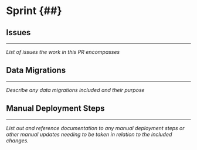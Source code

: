 # Sprint {##}
## Issues
---
*List of issues the work in this PR encompasses*

## Data Migrations
---
*Describe any data migrations included and their purpose*

## Manual Deployment Steps
---
*List out and reference documentation to any manual deployment steps or other manual updates needing to be taken in relation to the included changes.*
